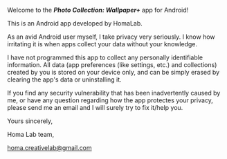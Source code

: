 Welcome to the ***Photo Collection: Wallpaper+*** app for Android!

This is an Android app developed by HomaLab.

As an avid Android user myself, I take privacy very seriously. I know how irritating it is when apps collect your data without your knowledge.

I have not programmed this app to collect any personally identifiable information. All data (app preferences (like settings, etc.) and collections) created by you is stored on your device only, and can be simply erased by clearing the app's data or uninstalling it.

If you find any security vulnerability that has been inadvertently caused by me, or have any question regarding how the app protectes your privacy, please send me an email and I will surely try to fix it/help you.



Yours sincerely,

Homa Lab team,

homa.creativelab@gmail.com
